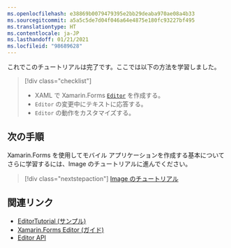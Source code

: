 ```yaml
---
ms.openlocfilehash: e38869b0079479395e2bb29deaba970ae08a4b33
ms.sourcegitcommit: a5a5c5de7d04f046a64e4875e180fc93227bf495
ms.translationtype: HT
ms.contentlocale: ja-JP
ms.lasthandoff: 01/21/2021
ms.locfileid: "98689628"
---
```

これでこのチュートリアルは完了です。ここでは以下の方法を学習しました。

> [!div class="checklist"]
>
> - XAML で Xamarin.Forms [`Editor`](xref:Xamarin.Forms.Editor) を作成する。
> - `Editor` の変更中にテキストに応答する。
> - `Editor` の動作をカスタマイズする。

## <a name="next-steps"></a>次の手順

Xamarin.Forms を使用してモバイル アプリケーションを作成する基本についてさらに学習するには、Image のチュートリアルに進んでください。

> [!div class="nextstepaction"]
> [Image のチュートリアル](~/get-started/tutorials/image/index.yml)

## <a name="related-links"></a>関連リンク

- [EditorTutorial (サンプル)](/samples/xamarin/xamarin-forms-samples/getstarted-tutorials-editortutorial/)
- [Xamarin.Forms Editor (ガイド)](~/xamarin-forms/user-interface/text/editor.md)
- [Editor API](xref:Xamarin.Forms.Editor)
